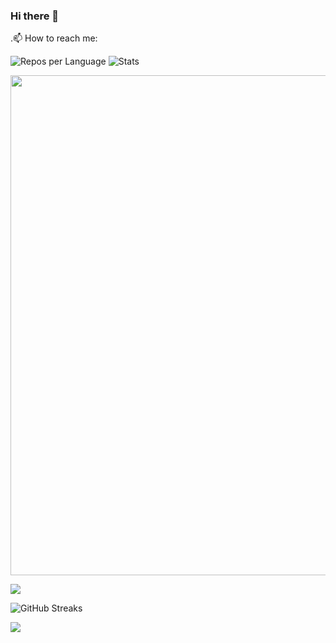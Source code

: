 ### Hi there 👋
 .📫 How to reach me:

![Repos per Language](https://github-profile-summary-cards.vercel.app/api/cards/repos-per-language?username=NTO-H&theme=blue-green)
![Stats](https://github-profile-summary-cards.vercel.app/api/cards/stats?username=NTO-H&theme=blue-green)

<img width=800 src="https://github-profile-trophy.vercel.app/?username=NTO-H&column=8&theme=gruvbox&no-frame=true"/>



![](https://github-profile-summary-cards.vercel.app/api/cards/profile-details?username=NTO-H&theme=github_dark)

![GitHub Streaks](http://github-readme-streak-stats.herokuapp.com?user=NTO-H&theme=dracula&hide_border=true)

![](https://github-profile-summary-cards.vercel.app/api/cards/productive-time?username=NTO-H&theme=github_dark)
